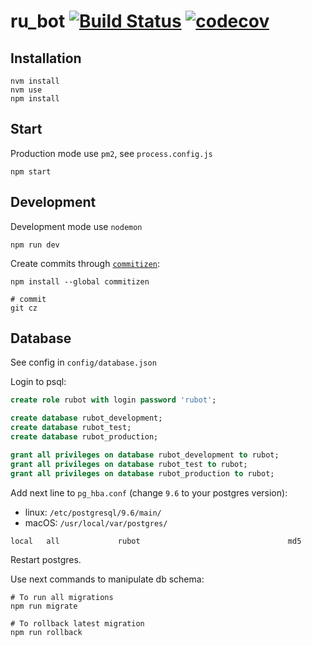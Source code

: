 # ru_bot [![Build Status](https://travis-ci.org/telegram-ru/ru-bot.svg?branch=dev)](https://travis-ci.org/telegram-ru/ru-bot) [![codecov](https://codecov.io/gh/telegram-ru/ru-bot/branch/dev/graph/badge.svg)](https://codecov.io/gh/telegram-ru/ru-bot)


## Installation

```shell
nvm install
nvm use
npm install
```

## Start

Production mode use `pm2`, see `process.config.js`

```shell
npm start
```


## Development

Development mode use `nodemon`

```shell
npm run dev
```

Create commits through [`commitizen`](https://github.com/commitizen/cz-cli):

```shell
npm install --global commitizen

# commit
git cz
```

## Database

See config in `config/database.json`

Login to psql:

```sql
create role rubot with login password 'rubot';

create database rubot_development;
create database rubot_test;
create database rubot_production;

grant all privileges on database rubot_development to rubot;
grant all privileges on database rubot_test to rubot;
grant all privileges on database rubot_production to rubot;
```

Add next line to `pg_hba.conf` (change `9.6` to your postgres version):

- linux: `/etc/postgresql/9.6/main/`
- macOS: `/usr/local/var/postgres/`

```
local   all             rubot                                 md5
```
Restart postgres.



Use next commands to manipulate db schema:

```shell
# To run all migrations
npm run migrate

# To rollback latest migration
npm run rollback
```


